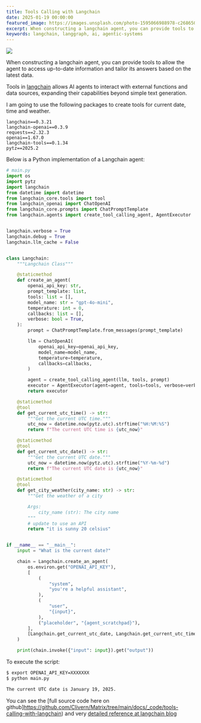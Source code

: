 ```yaml
---
title: Tools Calling with Langchain
date: 2025-01-19 00:00:00
featured_image: https://images.unsplash.com/photo-1595066988978-c2686505d56f?q=90&fm=jpg&w=1000&fit=max
excerpt: When constructing a langchain agent, you can provide tools to allow the agent to access up-to-date information and tailor its answers based on the latest data.
keywords: langchain, langgraph, ai, agentic-systems
---
```


![](https://images.unsplash.com/photo-1595066988978-c2686505d56f?q=90&fm=jpg&w=1000&fit=max)

When constructing a langchain agent, you can provide tools to allow the agent to access up-to-date information and tailor its answers based on the latest data.

Tools in [langchain](https://python.langchain.com/docs/tutorials/) allows AI agents to interact with external functions and data sources, expanding their capabilities beyond simple text generation.

I am going to use the following packages to create tools for current date, time and weather.

```
langchain==0.3.21
langchain-openai==0.3.9
requests==2.32.3
openai==1.67.0
langchain-tools==0.1.34
pytz==2025.2
```

Below is a Python implementation of a Langchain agent:

```python
# main.py
import os
import pytz
import langchain
from datetime import datetime
from langchain_core.tools import tool
from langchain_openai import ChatOpenAI
from langchain_core.prompts import ChatPromptTemplate
from langchain.agents import create_tool_calling_agent, AgentExecutor


langchain.verbose = True
langchain.debug = True
langchain.llm_cache = False


class Langchain:
    """Langchain Class"""

    @staticmethod
    def create_an_agent(
        openai_api_key: str,
        prompt_template: list,
        tools: list = [],
        model_name: str = "gpt-4o-mini",
        temperature: int = 0,
        callbacks: list = [],
        verbose: bool = True,
    ):
        prompt = ChatPromptTemplate.from_messages(prompt_template)

        llm = ChatOpenAI(
            openai_api_key=openai_api_key,
            model_name=model_name,
            temperature=temperature,
            callbacks=callbacks,
        )

        agent = create_tool_calling_agent(llm, tools, prompt)
        executor = AgentExecutor(agent=agent, tools=tools, verbose=verbose)
        return executor

    @staticmethod
    @tool
    def get_current_utc_time() -> str:
        """Get the current UTC time."""
        utc_now = datetime.now(pytz.utc).strftime("%H:%M:%S")
        return f"The current UTC time is {utc_now}"

    @staticmethod
    @tool
    def get_current_utc_date() -> str:
        """Get the current UTC date."""
        utc_now = datetime.now(pytz.utc).strftime("%Y-%m-%d")
        return f"The current UTC date is {utc_now}"

    @staticmethod
    @tool
    def get_city_weather(city_name: str) -> str:
        """Get the weather of a city

        Args:
            city_name (str): The city name
        """
        # update to use an API
        return "it is sunny 20 celsius"


if __name__ == "__main__":
    input = "What is the current date?"

    chain = Langchain.create_an_agent(
        os.environ.get("OPENAI_API_KEY"),
        [
            (
                "system",
                "you're a helpful assistant",
            ),
            (
                "user",
                "{input}",
            ),
            ("placeholder", "{agent_scratchpad}"),
        ],
        [Langchain.get_current_utc_date, Langchain.get_current_utc_time, Langchain.get_city_weather],
    )

    print(chain.invoke({"input": input}).get("output"))
```

To execute the script:

```zsh
$ export OPENAI_API_KEY=XXXXXXX
$ python main.py

The current UTC date is January 19, 2025.
```

You can see the [full source code here on github]https://github.com/Clivern/Matrix/tree/main/docs/_code/tools-calling-with-langchain) and very [detailed reference at langchain blog](https://blog.langchain.dev/tool-calling-with-langchain/)
